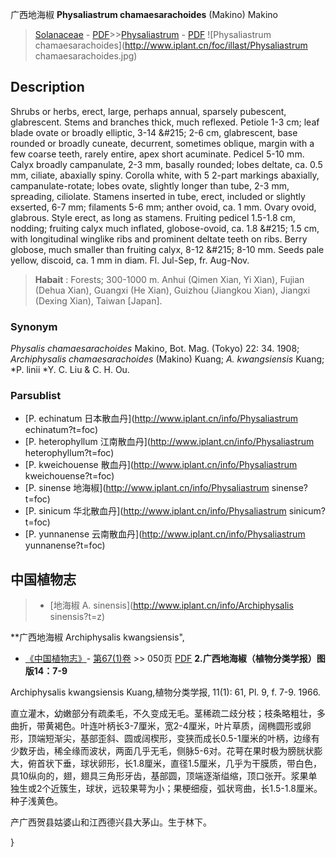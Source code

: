 广西地海椒 **Physaliastrum chamaesarachoides** (Makino) Makino

> [Solanaceae](http://www.iplant.cn/info/Solanaceae?t=foc) - [PDF](http://www.iplant.cn/foc/pdf/Solanaceae.pdf)>>[Physaliastrum](http://www.iplant.cn/info/Physaliastrum?t=foc) - [PDF](http://www.iplant.cn/foc/pdf/Physaliastrum.pdf)
![Physaliastrum chamaesarachoides](http://www.iplant.cn/foc/illast/Physaliastrum chamaesarachoides.jpg)

## Description

Shrubs or herbs, erect, large, perhaps annual, sparsely pubescent, glabrescent. Stems and branches thick, much reflexed. Petiole 1-3 cm; leaf blade ovate or broadly elliptic, 3-14 &amp;#215; 2-6 cm, glabrescent, base rounded or broadly cuneate, decurrent, sometimes oblique, margin with a few coarse teeth, rarely entire, apex short acuminate. Pedicel 5-10 mm. Calyx broadly campanulate, 2-3 mm, basally rounded; lobes deltate, ca. 0.5 mm, ciliate, abaxially spiny. Corolla white, with 5 2-part markings abaxially, campanulate-rotate; lobes ovate, slightly longer than tube, 2-3 mm, spreading, ciliolate. Stamens inserted in tube, erect, included or slightly exserted, 6-7 mm; filaments 5-6 mm; anther ovoid, ca. 1 mm. Ovary ovoid, glabrous. Style erect, as long as stamens. Fruiting pedicel 1.5-1.8 cm, nodding; fruiting calyx much inflated, globose-ovoid, ca. 1.8 &amp;#215; 1.5 cm, with longitudinal winglike ribs and prominent deltate teeth on ribs. Berry globose, much smaller than fruiting calyx, 8-12 &amp;#215; 8-10 mm. Seeds pale yellow, discoid, ca. 1 mm in diam. Fl. Jul-Sep, fr. Aug-Nov.

> **Habait** : 
> Forests; 300-1000 m. Anhui (Qimen Xian, Yi Xian), Fujian (Dehua Xian), Guangxi (He Xian), Guizhou (Jiangkou Xian), Jiangxi (Dexing Xian), Taiwan [Japan].

### Synonym
*Physalis chamaesarachoides* Makino, Bot. Mag. (Tokyo) 22: 34. 1908; *Archiphysalis chamaesarachoides* (Makino) Kuang; *A. kwangsiensis* Kuang; *P. linii *Y. C. Liu & C. H. Ou.

### Parsublist

* [P.  echinatum  日本散血丹](http://www.iplant.cn/info/Physaliastrum echinatum?t=foc)
* [P.  heterophyllum  江南散血丹](http://www.iplant.cn/info/Physaliastrum heterophyllum?t=foc)
* [P.  kweichouense  散血丹](http://www.iplant.cn/info/Physaliastrum kweichouense?t=foc)
* [P.  sinense  地海椒](http://www.iplant.cn/info/Physaliastrum sinense?t=foc)
* [P.  sinicum  华北散血丹](http://www.iplant.cn/info/Physaliastrum sinicum?t=foc)
* [P.  yunnanense  云南散血丹](http://www.iplant.cn/info/Physaliastrum yunnanense?t=foc)

## 中国植物志

> * [地海椒  A.  sinensis](http://www.iplant.cn/info/Archiphysalis sinensis?t=z)

**广西地海椒 Archiphysalis kwangsiensis",

* [《中国植物志》](http://www.iplant.cn/frps)- [第67(1)卷](http://www.iplant.cn/frps/vol/67(1)) >> 050页 [PDF](http://www.iplant.cn/frps/pdf/67(1)/050a.pdf)
**2.广西地海椒（植物分类学报）图版14：7-9**

Archiphysalis kwangsiensis Kuang,植物分类学报, 11(1): 61, Pl. 9, f. 7-9. 1966.

直立灌木，幼嫩部分有疏柔毛，不久变成无毛。茎稀疏二歧分枝；枝条略粗壮，多曲折，带黄褐色。叶连叶柄长3-7厘米，宽2-4厘米，叶片草质，阔椭圆形或卵形，顶端短渐尖，基部歪斜、圆或阔楔形，变狭而成长0.5-1厘米的叶柄，边缘有少数牙齿，稀全缘而波状，两面几乎无毛，侧脉5-6对。花萼在果时极为膀胱状膨大，俯首状下垂，球状卵形，长1.8厘米，直径1.5厘米，几乎为干膜质，带白色，具10纵向的，翅，翅具三角形牙齿，基部圆，顶端逐渐缢缩，顶口张开。浆果单独生或2个近簇生，球状，远较果萼为小；果梗细瘦，弧状弯曲，长1.5-1.8厘米。种子浅黄色。

产广西贺县姑婆山和江西德兴县大茅山。生于林下。

}